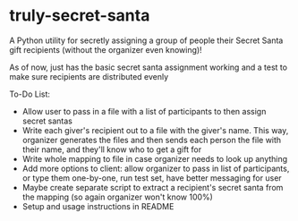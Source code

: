 # truly-secret-santa

A Python utility for secretly assigning a group of people their Secret Santa gift recipients (without the organizer even knowing)!

As of now, just has the basic secret santa assignment working and a test to make sure recipients are distributed evenly

To-Do List:
- Allow user to pass in a file with a list of participants to then assign secret santas
- Write each giver's recipient out to a file with the giver's name. This way, organizer generates the files and then sends each person the file with their name, and they'll know who to get a gift for
- Write whole mapping to file in case organizer needs to look up anything
- Add more options to client: allow organizer to pass in list of participants, or type them one-by-one, run test set, have better messaging for user
- Maybe create separate script to extract a recipient's secret santa from the mapping (so again organizer won't know 100%)
- Setup and usage instructions in README